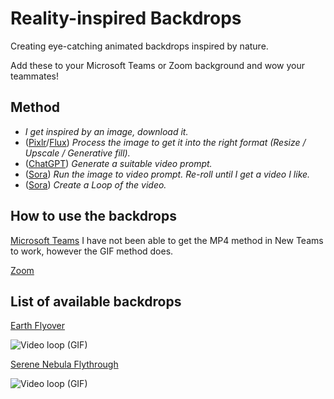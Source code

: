 # Reality-inspired Backdrops
Creating eye-catching animated backdrops inspired by nature.

Add these to your Microsoft Teams or Zoom background and wow your teammates!

## Method
- _I get inspired by an image, download it._
- ([Pixlr](https://pixlr.com)/[Flux](https://getimg.ai)) _Process the image to get it into the right format (Resize / Upscale / Generative fill)._
- ([ChatGPT](https://chatgpt.com/)) _Generate a suitable video prompt._
- ([Sora](https://sora.com/)) _Run the image to video prompt. Re-roll until I get a video I like._
- ([Sora](https://sora.com/)) _Create a Loop of the video._

## How to use the backdrops
[Microsoft Teams](https://lazyadmin.nl/office-365/microsoft-teams-animated-background/)
I have not been able to get the MP4 method in New Teams to work, however the GIF method does.

[Zoom](https://support.zoom.com/hc/en/article?id=zm_kb&sysparm_article=KB0060387)


## List of available backdrops
[Earth Flyover](./Earth-Flyover/readme.md)

![Video loop (GIF)](./Earth-Flyover/pettit-loop.gif)

[Serene Nebula Flythrough](./Serene-Nebula-Flythrough/readme.md)

![Video loop (GIF)](./Serene-Nebula-Flythrough/Serene-Nebula-Flythrough.gif)
